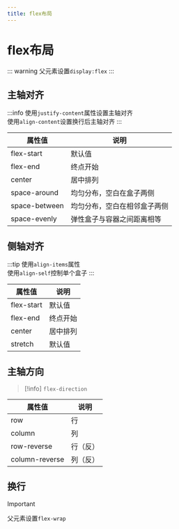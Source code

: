 ```yaml
---
title: flex布局
---
```


# flex布局

::: warning
父元素设置`display:flex`
:::

## 主轴对齐

:::info
使用`justify-content`属性设置主轴对齐<br>
使用`align-content`设置换行后主轴对齐
:::

| 属性值        | 说明                         |
| ------------- | ---------------------------- |
| flex-start    | 默认值                       |
| flex-end      | 终点开始                     |
| center        | 居中排列                     |
| space-around  | 均匀分布，空白在盒子两侧     |
| space-between | 均匀分布，空白在相邻盒子两侧 |
| space-evenly  | 弹性盒子与容器之间距离相等   |


## 侧轴对齐

:::tip
使用`align-items`属性<br>
使用`align-self`控制单个盒子
:::

| 属性值     | 说明     |
| ---------- | -------- |
| flex-start | 默认值   |
| flex-end   | 终点开始 |
| center     | 居中排列 |
| stretch    | 默认值   |

## 主轴方向

>[!info]
>`flex-direction`

| 属性值         | 说明     |
| -------------- | -------- |
| row            | 行       |
| column         | 列       |
| row-reverse    | 行（反） |
| column-reverse | 列（反） |

## 换行
>[!important]
>父元素设置`flex-wrap`